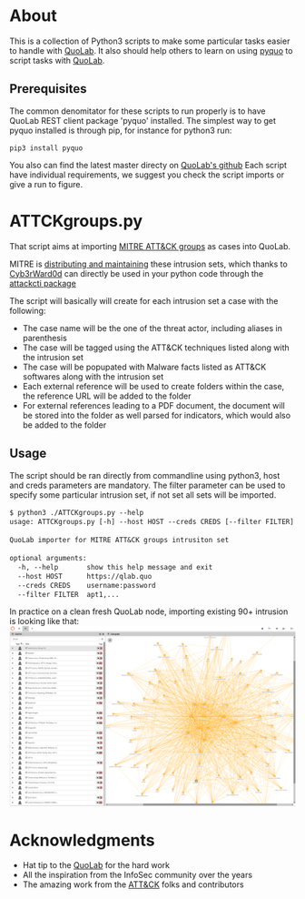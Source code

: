 # About

This is a collection of Python3 scripts to make some particular tasks easier to handle with [QuoLab](https://quolab.com).
It also should help others to learn on using [pyquo](https://github.com/quolab/pyquo) to script tasks with [QuoLab](https://quolab.com).

## Prerequisites

The common denomitator for these scripts to run properly is to have QuoLab REST client package 'pyquo' installed.
The simplest way to get pyquo installed is through pip, for instance for python3 run:
```
pip3 install pyquo
```
You also can find the latest master directy on [QuoLab's github](https://github.com/quolab/pyquo)
Each script have individual requirements, we suggest you check the script imports or give a run to figure.

# ATTCKgroups.py

That script aims at importing [MITRE ATT\&CK groups](https://attack.mitre.org/groups/) as cases into QuoLab.

MITRE is [distributing and maintaining](https://www.mitre.org/capabilities/cybersecurity/overview/cybersecurity-blog/attck%E2%84%A2-content-available-in-stix%E2%84%A2-20-via) these intrusion sets, which thanks to [Cyb3rWard0d](https://github.com/Cyb3rWard0g) can directly be used in your python code through the [attackcti package](https://github.com/hunters-forge/ATTACK-Python-Client)

The script will basically will create for each intrusion set a case with the following:
* The case name will be the one of the threat actor, including aliases in parenthesis
* The case will be tagged using the ATT\&CK techniques listed along with the intrusion set
* The case will be popupated with Malware facts listed as ATT\&CK softwares along with the intrusion set
* Each external reference will be used to create folders within the case, the reference URL will be added to the folder
* For external references leading to a PDF document, the document will be stored into the folder as well parsed for indicators, which would also be added to the folder

## Usage

The script should be ran directly from commandline using python3, host and creds parameters are mandatory.
The filter parameter can be used to specify some particular intrusion set, if not set all sets will be imported.

```
$ python3 ./ATTCKgroups.py --help
usage: ATTCKgroups.py [-h] --host HOST --creds CREDS [--filter FILTER]

QuoLab importer for MITRE ATT&CK groups intrusiton set

optional arguments:
  -h, --help       show this help message and exit
  --host HOST      https://qlab.quo
  --creds CREDS    username:password
  --filter FILTER  apt1,...
```

In practice on a clean fresh QuoLab node, importing existing 90+ intrusion is looking like that:
![ATTCK pull](./screenshots/ATTCKgroups_pull.png)

# Acknowledgments

* Hat tip to the [QuoLab](https://quolab.com) for the hard work
* All the inspiration from the InfoSec community over the years
* The amazing work from the [ATT\&CK](https://attack.mitre.org) folks and contributors
